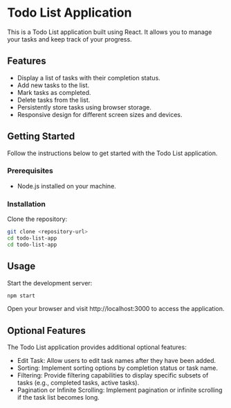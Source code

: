 # Todo List Application

This is a Todo List application built using React. It allows you to manage your tasks and keep track of your progress.

## Features

- Display a list of tasks with their completion status.
- Add new tasks to the list.
- Mark tasks as completed.
- Delete tasks from the list.
- Persistently store tasks using browser storage.
- Responsive design for different screen sizes and devices.

## Getting Started

Follow the instructions below to get started with the Todo List application.

### Prerequisites

- Node.js installed on your machine.

### Installation

Clone the repository:

```bash
git clone <repository-url>
cd todo-list-app
cd todo-list-app
```

## Usage

Start the development server:

```bash
npm start
```

Open your browser and visit http://localhost:3000 to access the application.

## Optional Features

The Todo List application provides additional optional features:

* Edit Task: Allow users to edit task names after they have been added.
* Sorting: Implement sorting options by completion status or task name.
* Filtering: Provide filtering capabilities to display specific subsets of tasks (e.g., completed tasks, active tasks).
* Pagination or Infinite Scrolling: Implement pagination or infinite scrolling if the task list becomes long.
